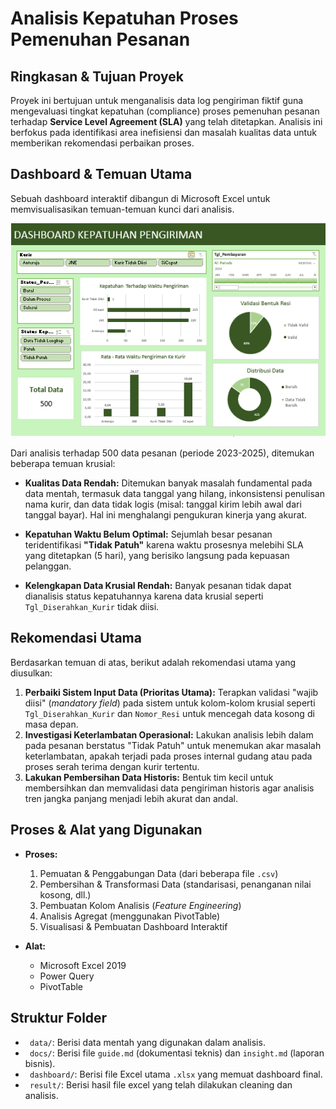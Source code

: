 # Analisis Kepatuhan Proses Pemenuhan Pesanan

## Ringkasan & Tujuan Proyek

Proyek ini bertujuan untuk menganalisis data log pengiriman fiktif guna mengevaluasi tingkat kepatuhan (compliance) proses pemenuhan pesanan terhadap **Service Level Agreement (SLA)** yang telah ditetapkan. Analisis ini berfokus pada identifikasi area inefisiensi dan masalah kualitas data untuk memberikan rekomendasi perbaikan proses.

## Dashboard & Temuan Utama

Sebuah dashboard interaktif dibangun di Microsoft Excel untuk memvisualisasikan temuan-temuan kunci dari analisis.

![alt text](dashboard-compliance-monitoring.png)

Dari analisis terhadap 500 data pesanan (periode 2023-2025), ditemukan beberapa temuan krusial:

* **Kualitas Data Rendah:** Ditemukan banyak masalah fundamental pada data mentah, termasuk data tanggal yang hilang, inkonsistensi penulisan nama kurir, dan data tidak logis (misal: tanggal kirim lebih awal dari tanggal bayar). Hal ini menghalangi pengukuran kinerja yang akurat.

* **Kepatuhan Waktu Belum Optimal:** Sejumlah besar pesanan teridentifikasi **"Tidak Patuh"** karena waktu prosesnya melebihi SLA yang ditetapkan (5 hari), yang berisiko langsung pada kepuasan pelanggan.

* **Kelengkapan Data Krusial Rendah:** Banyak pesanan tidak dapat dianalisis status kepatuhannya karena data krusial seperti `Tgl_Diserahkan_Kurir` tidak diisi.

## Rekomendasi Utama

Berdasarkan temuan di atas, berikut adalah rekomendasi utama yang diusulkan:

1.  **Perbaiki Sistem Input Data (Prioritas Utama):** Terapkan validasi "wajib diisi" (*mandatory field*) pada sistem untuk kolom-kolom krusial seperti `Tgl_Diserahkan_Kurir` dan `Nomor_Resi` untuk mencegah data kosong di masa depan.
2.  **Investigasi Keterlambatan Operasional:** Lakukan analisis lebih dalam pada pesanan berstatus "Tidak Patuh" untuk menemukan akar masalah keterlambatan, apakah terjadi pada proses internal gudang atau pada proses serah terima dengan kurir tertentu.
3.  **Lakukan Pembersihan Data Historis:** Bentuk tim kecil untuk membersihkan dan memvalidasi data pengiriman historis agar analisis tren jangka panjang menjadi lebih akurat dan andal.

##  Proses & Alat yang Digunakan

* **Proses:**
    1.  Pemuatan & Penggabungan Data (dari beberapa file `.csv`)
    2.  Pembersihan & Transformasi Data (standarisasi, penanganan nilai kosong, dll.)
    3.  Pembuatan Kolom Analisis (*Feature Engineering*)
    4.  Analisis Agregat (menggunakan PivotTable)
    5.  Visualisasi & Pembuatan Dashboard Interaktif

* **Alat:**
    * Microsoft Excel 2019
    * Power Query
    * PivotTable

## Struktur Folder

* ` data/`: Berisi data mentah yang digunakan dalam analisis.
* ` docs/`: Berisi file `guide.md` (dokumentasi teknis) dan `insight.md` (laporan bisnis).
* ` dashboard/`: Berisi file Excel utama `.xlsx` yang memuat dashboard final.
* ` result/`: Berisi hasil file excel yang telah dilakukan cleaning dan analisis.